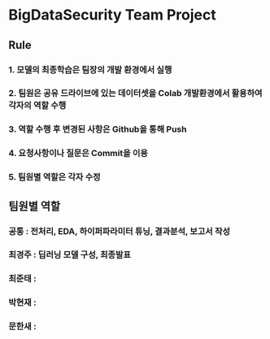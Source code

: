 # BigDataSecurity Team Project 

## Rule 

### 1. 모델의 최종학습은 팀장의 개발 환경에서 실행 
### 2. 팀원은 공유 드라이브에 있는 데이터셋을 Colab 개발환경에서 활용하여 각자의 역할 수행
### 3. 역할 수행 후 변경된 사항은 Github을 통해 Push
### 4. 요청사항이나 질문은 Commit을 이용
### 5. 팀원별 역할은 각자 수정

## 팀원별 역할

### 공통 : 전처리, EDA, 하이퍼파라미터 튜닝, 결과분석, 보고서 작성
### 최경주 : 딥러닝 모델 구성, 최종발표
### 최준태 : 
### 박현재 :
### 문한새 :

